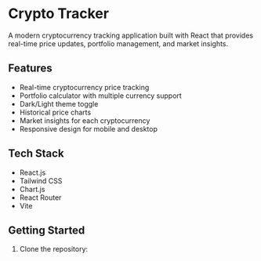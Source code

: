# Crypto Tracker

A modern cryptocurrency tracking application built with React that provides real-time price updates, portfolio management, and market insights.

## Features

- Real-time cryptocurrency price tracking
- Portfolio calculator with multiple currency support
- Dark/Light theme toggle
- Historical price charts
- Market insights for each cryptocurrency
- Responsive design for mobile and desktop

## Tech Stack

- React.js
- Tailwind CSS
- Chart.js
- React Router
- Vite

## Getting Started

1. Clone the repository: